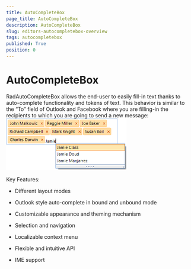 ```yaml
---
title: AutoCompleteBox
page_title: AutoCompleteBox
description: AutoCompleteBox
slug: editors-autocompletebox-overview
tags: autocompletebox
published: True
position: 0
---
```


# AutoCompleteBox



RadAutoCompleteBox allows the end-user to easily fill-in text thanks to auto-complete functionality
		    and tokens of text. This behavior is similar to the “To” field of Outlook and Facebook where you are 
		    filling-in the recipients to which you are going to send a new message:
      ![editors-autocompletebox-overview 001](images/editors-autocompletebox-overview001.png)

Key Features:

* Different layout modes

* Outlook style auto-complete in bound and unbound mode

* Customizable appearance and theming mechanism

* Selection and navigation

* Localizable context menu  

* Flexible and intuitive API

* IME support

## 
